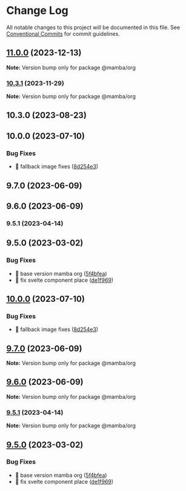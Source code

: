 # Change Log

All notable changes to this project will be documented in this file.
See [Conventional Commits](https://conventionalcommits.org) for commit guidelines.

## [11.0.0](https://github.com/stone-payments/pos-mamba-sdk/compare/@mamba/org@10.3.1...@mamba/org@11.0.0) (2023-12-13)

**Note:** Version bump only for package @mamba/org





### [10.3.1](https://github.com/stone-payments/pos-mamba-sdk/compare/@mamba/org@10.3.0...@mamba/org@10.3.1) (2023-11-29)

**Note:** Version bump only for package @mamba/org





## 10.3.0 (2023-08-23)

## 10.0.0 (2023-07-10)


### Bug Fixes

* 🐛 fallback image fixes ([8d254e3](https://github.com/stone-payments/pos-mamba-sdk/commit/8d254e3734b3a5387c8ca447bc9b85563103cbcb))

## 9.7.0 (2023-06-09)

## 9.6.0 (2023-06-09)

### 9.5.1 (2023-04-14)

## 9.5.0 (2023-03-02)


### Bug Fixes

* 🐛 base version mamba org ([5f4bfea](https://github.com/stone-payments/pos-mamba-sdk/commit/5f4bfeaded89ba7bff9e0e3e7a9e589e816dcbc1))
* 🐛 fix svelte component place ([de1f969](https://github.com/stone-payments/pos-mamba-sdk/commit/de1f969d352cff7a816c83dcbd2a5e62077689e8))



## [10.0.0](https://github.com/stone-payments/pos-mamba-sdk/compare/v9.7.0...v10.0.0) (2023-07-10)


### Bug Fixes

* 🐛 fallback image fixes ([8d254e3](https://github.com/stone-payments/pos-mamba-sdk/commit/8d254e3734b3a5387c8ca447bc9b85563103cbcb))



## [9.7.0](https://github.com/stone-payments/pos-mamba-sdk/compare/v9.6.0...v9.7.0) (2023-06-09)

**Note:** Version bump only for package @mamba/org





## [9.6.0](https://github.com/stone-payments/pos-mamba-sdk/compare/v9.5.1...v9.6.0) (2023-06-09)

**Note:** Version bump only for package @mamba/org





### [9.5.1](https://github.com/stone-payments/pos-mamba-sdk/compare/v9.5.0...v9.5.1) (2023-04-14)

**Note:** Version bump only for package @mamba/org





## [9.5.0](https://github.com/stone-payments/pos-mamba-sdk/compare/v9.4.1...v9.5.0) (2023-03-02)


### Bug Fixes

* 🐛 base version mamba org ([5f4bfea](https://github.com/stone-payments/pos-mamba-sdk/commit/5f4bfeaded89ba7bff9e0e3e7a9e589e816dcbc1))
* 🐛 fix svelte component place ([de1f969](https://github.com/stone-payments/pos-mamba-sdk/commit/de1f969d352cff7a816c83dcbd2a5e62077689e8))
